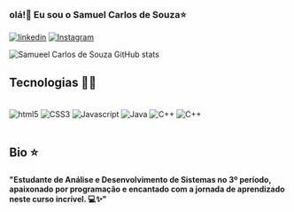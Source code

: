 ### olá!👋 Eu sou o Samuel Carlos de Souza⭐

[![linkedin](https://img.shields.io/badge/LinkedIn-0077B5?style=for-the-badge&logo=linkedin&logoColor=white)](https://www.linkedin.com/in/samuel-carlos-de-souza-607a23268/)
[![Instagram](https://img.shields.io/badge/Instagram-E4405F?style=for-the-badge&logo=instagram&logoColor=white)](https://www.instagram.com)


![Samueel Carlos de Souza GitHub stats](https://github-readme-stats.vercel.app/api?username=Samuel-SouzaZz&show_icons=true&theme=dracula)

## Tecnologias 🧑‍💻

<div style="display: inline_block"><br/>
    <img align="center" alt="html5" src="https://img.shields.io/badge/HTML5-E34F26?style=for-the-badge&logo=html5&logoColor=white"/>
     <img align="center" alt="CSS3" src="https://img.shields.io/badge/CSS3-1572B6?style=for-the-badge&logo=css3&logoColor=white"/>
     <img align="center" alt="Javascript" src="https://img.shields.io/badge/JavaScript-323330?style=for-the-badge&logo=javascript&logoColor=F7DF1E"/>
     <img align="center" alt="Java" src="https://img.shields.io/badge/Java-ED8B00?style=for-the-badge&logo=openjdk&logoColor=white"/>
     <img align="center" alt="C++" src="https://img.shields.io/badge/C%2B%2B-00599C?style=for-the-badge&logo=c%2B%2B&logoColor=white"/>
      <img align="center" alt="C++" src="https://img.shields.io/badge/C-00599C?style=for-the-badge&logo=c&logoColor=white"/>

</div><br/>


## Bio ⭐

#### "Estudante de Análise e Desenvolvimento de Sistemas no 3º período, apaixonado por programação e encantado com a jornada de aprendizado neste curso incrível. 💻✨"
